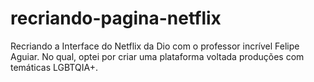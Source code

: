 # recriando-pagina-netflix
Recriando a Interface do Netflix da Dio com o professor incrível Felipe Aguiar. No qual, optei por criar uma plataforma voltada produções com temáticas LGBTQIA+.
